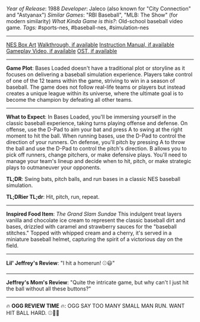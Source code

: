 *Year of Release*: 1988
*Developer*: Jaleco (also known for "City Connection" and "Astyanax")
*Similar Games*: "RBI Baseball", "MLB: The Show" (for modern similarity)
*What Kinda Game is this?*: Old-school baseball video game.
*Tags:* #sports-nes, #baseball-nes, #simulation-nes

---
[NES Box Art](https://www.google.com/search?tbm=isch&q=NES+Box+Art+Bases+Loaded) 
[Walkthrough, if available](https://www.google.com/search?q=Walkthrough+NES+Bases+Loaded)
[Instruction Manual, if available](https://www.google.com/search?q=NES+Instruction+Manual+Bases+Loaded)
[Gameplay Video, if available](https://www.youtube.com/results?search_query=gameplay+NES+Bases+Loaded) 
[OST, if available](https://www.youtube.com/results?search_query=gameplay+NES+Bases+Loaded+OST)

- - -
**Game Plot**: 
Bases Loaded doesn't have a traditional plot or storyline as it focuses on delivering a baseball simulation experience. Players take control of one of the 12 teams within the game, striving to win in a season of baseball. The game does not follow real-life teams or players but instead creates a unique league within its universe, where the ultimate goal is to become the champion by defeating all other teams. 

- - -
**What to Expect**: 
In Bases Loaded, you'll be immersing yourself in the classic baseball experience, taking turns playing offense and defense. On offense, use the D-Pad to aim your bat and press A to swing at the right moment to hit the ball. When running bases, use the D-Pad to control the direction of your runners. On defense, you'll pitch by pressing A to throw the ball and use the D-Pad to control the pitch's direction. B allows you to pick off runners, change pitchers, or make defensive plays. You'll need to manage your team's lineup and decide when to hit, pitch, or make strategic plays to outmaneuver your opponents.

**TL;DR**: Swing bats, pitch balls, and run bases in a classic NES baseball simulation.

**TL;DRier TL;dr**: Hit, pitch, run, repeat.

---
**Inspired Food Item**: *The Grand Slam Sundae*
This indulgent treat layers vanilla and chocolate ice cream to represent the classic baseball dirt and bases, drizzled with caramel and strawberry sauces for the "baseball stitches." Topped with whipped cream and a cherry, it's served in a miniature baseball helmet, capturing the spirit of a victorious day on the field. 

---
**Lil' Jeffrey's Review**: "I hit a homerun! ⚾😃"

---
**Jeffrey's Mom's Review**: "Quite the intricate game, but why can't I just hit the ball without all these buttons?"

---
🔥 **OGG REVIEW TIME** 🔥: OGG SAY TOO MANY SMALL MAN RUN. WANT HIT BALL HARD. ⚾🏹🚫